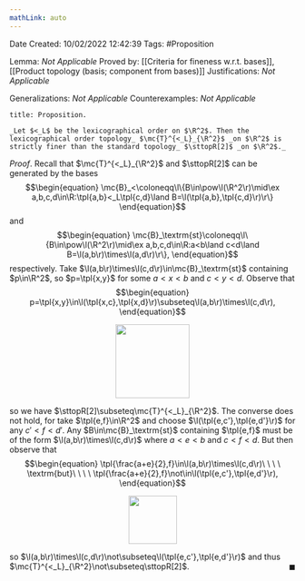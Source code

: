 ```yaml
---
mathLink: auto
---
```


<div class="topSpace"></div>

Date Created: 10/02/2022 12:42:39
Tags: #Proposition

Lemma: _Not Applicable_
Proved by: [[Criteria for fineness w.r.t. bases]], [[Product topology (basis; component from bases)]]
Justifications: _Not Applicable_

Generalizations: _Not Applicable_
Counterexamples: _Not Applicable_

``` ad-Proposition
title: Proposition.

_Let $<_L$ be the lexicographical order on $\R^2$. Then the lexicographical order topology_ $\mc{T}^{<_L}_{\R^2}$ _on $\R^2$ is strictly finer than the standard topology_ $\sttopR[2]$ _on $\R^2$._

```

_Proof_. Recall that $\mc{T}^{<_L}_{\R^2}$ and $\sttopR[2]$ can be generated by the bases
$$\begin{equation}
    \mc{B}_<\coloneqq\l\{B\in\pow\l(\R^2\r)\mid\ex a,b,c,d\in\R:\tpl{a,b}<_L\tpl{c,d}\land B=\l(\tpl{a,b},\tpl{c,d}\r)\r\}
\end{equation}$$
and
$$\begin{equation}
    \mc{B}_\textrm{st}\coloneqq\l\{B\in\pow\l(\R^2\r)\mid\ex a,b,c,d\in\R:a<b\land c<d\land B=\l(a,b\r)\times\l(a,d\r)\r\},
\end{equation}$$
respectively. Take $\l(a,b\r)\times\l(c,d\r)\in\mc{B}_\textrm{st}$ containing $p\in\R^2$, so $p=\tpl{x,y}$ for some $a<x<b$ and $c<y<d$. Observe that
$$\begin{equation}
    p=\tpl{x,y}\in\l(\tpl{x,c},\tpl{x,d}\r)\subseteq\l(a,b\r)\times\l(c,d\r),
\end{equation}$$

<center><img src="app://local/home/zhao/Dropbox/MathWiki/Images/2022-02-10_130354/image.svg", width=130></center>

so we have $\sttopR[2]\subseteq\mc{T}^{<_L}_{\R^2}$. The converse does not hold, for take $\tpl{e,f}\in\R^2$ and choose $\l(\tpl{e,c'},\tpl{e,d'}\r)$ for any $c'<f<d'$. Any $B\in\mc{B}_\textrm{st}$ containing $\tpl{e,f}$ must be of the form $\l(a,b\r)\times\l(c,d\r)$ where $a<e<b$ and $c<f<d$. But then observe that
$$\begin{equation}
    \tpl{\frac{a+e}{2},f}\in\l(a,b\r)\times\l(c,d\r)\ \ \ \ \textrm{but}\ \ \ \ \tpl{\frac{a+e}{2},f}\not\in\l(\tpl{e,c'},\tpl{e,d'}\r),
\end{equation}$$

<center><img src="app://local/home/zhao/Dropbox/MathWiki/Images/2022-02-10_131823/image.svg", width=85></center>

so $\l(a,b\r)\times\l(c,d\r)\not\subseteq\l(\tpl{e,c'},\tpl{e,d'}\r)$ and thus $\mc{T}^{<_L}_{\R^2}\not\subseteq\sttopR[2]$.<span style="float:right;">$\blacksquare$</span>
